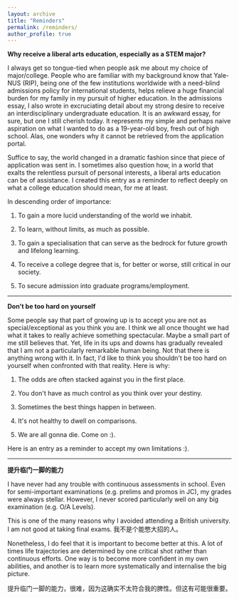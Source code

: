 ```yaml
---
layout: archive
title: "Reminders"
permalink: /reminders/
author_profile: true
---
```


**Why receive a liberal arts education, especially as a STEM major?**

I always get so tongue-tied when people ask me about my choice of major/college. People who are familiar with my background know that Yale-NUS (RIP), being one of the few institutions worldwide with a need-blind admissions policy for international students, helps relieve a huge financial burden for my family in my pursuit of higher education. In the admissions essay, I also wrote in excruciating detail about my strong desire to receive an interdisciplinary undergraduate education. It is an awkward essay, for sure, but one I still cherish today. It represents my simple and perhaps naive aspiration on what I wanted to do as a 19-year-old boy, fresh out of high school. Alas, one wonders why it cannot be retrieved from the application portal.

Suffice to say, the world changed in a dramatic fashion since that piece of application was sent in. I sometimes also question how, in a world that exalts the relentless pursuit of personal interests, a liberal arts education can be of assistance. I created this entry as a reminder to reflect deeply on what a college education should mean, for me at least.

In descending order of importance:

1. To gain a more lucid understanding of the world we inhabit.

2. To learn, without limits, as much as possible.

3. To gain a specialisation that can serve as the bedrock for future growth and lifelong learning.

4. To receive a college degree that is, for better or worse, still critical in our society.

5. To secure admission into graduate programs/employment.
 
- - -

**Don't be too hard on yourself**

Some people say that part of growing up is to accept you are not as special/exceptional as you think you are. I think we all once thought we had what it takes to really achieve something spectacular. Maybe a small part of me still believes that. Yet, life in its ups and downs has gradually revealed that I am not a particularly remarkable human being. Not that there is anything wrong with it. In fact, I'd like to think you shouldn't be too hard on yourself when confronted with that reality. Here is why: 

1. The odds are often stacked against you in the first place. 

2. You don't have as much control as you think over your destiny.

3. Sometimes the best things happen in between. 
 
4. It's not healthy to dwell on comparisons.

5. We are all gonna die. Come on :).

Here is an entry as a reminder to accept my own limitations :).

- - -

**提升临门一脚的能力**

I have never had any trouble with continuous assessments in school. Even for semi-important examinations (e.g. prelims and promos in JC), my grades were always stellar. However, I never scored particularly well on any big examination (e.g. O/A Levels). 

This is one of the many reasons why I avoided attending a British university. I am not good at taking final exams. 我不是个能憋大招的人。

Nonetheless, I do feel that it is important to become better at this. A lot of times life trajectories are determined by one critical shot rather than continuous efforts. One way is to become more confident in my own abilities, and another is to learn more systematically and internalise the big picture.

提升临门一脚的能力，很难，因为这确实不太符合我的脾性。但这有可能很重要。



 
 
